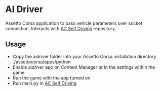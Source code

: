 # AI Driver
Assetto Corsa application to pass vehicle parameters over socket connection. Interacts with [AC Self Driving](https://github.com/jesung/ACSelfDriving) repository.

## Usage
* Copy the aidriver folder into your Assetto Corsa installation directory ./assettocorsa/apps/python
* Enable aidriver app on Content Manager or in the settings within the game
* Run the game with the app turned on
* Run main.py in [AC Self Driving](https://github.com/jesung/ACSelfDriving)
